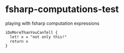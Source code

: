 # fsharp-computations-test
playing with fsharp computation expressions

```
iDoMoreThanYouCanTell { 
  let! x = "not only this!"
  return x
}
```
